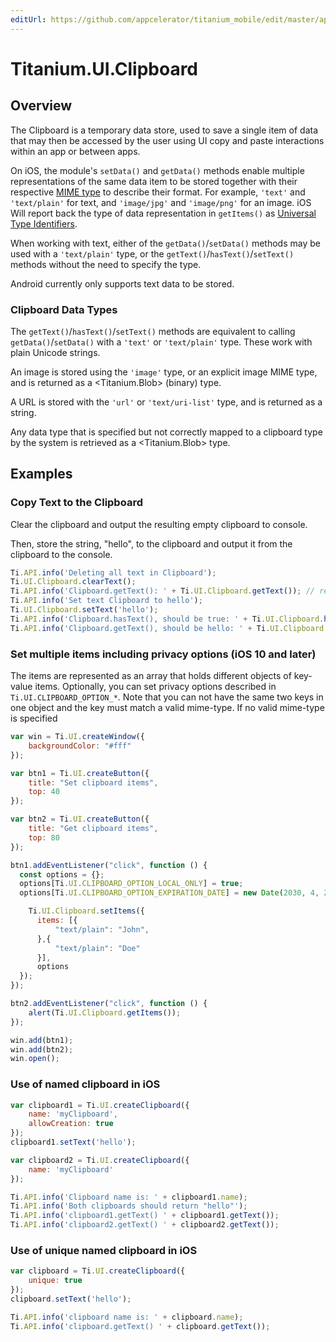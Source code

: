 ```yaml
---
editUrl: https://github.com/appcelerator/titanium_mobile/edit/master/apidoc/Titanium/UI/Clipboard/Clipboard.yml
---
```

# Titanium.UI.Clipboard

<TypeHeader/>

## Overview

The Clipboard is a temporary data store, used to save a single item of data that may then
be accessed by the user using UI copy and paste interactions within an app or between apps.

On iOS, the module's `setData()` and `getData()` methods enable multiple representations of the
same data item to be stored together with their respective
[MIME type](http://en.wikipedia.org/wiki/Internet_media_type) to describe their format. For
example, `'text'` and `'text/plain'` for text, and `'image/jpg'` and `'image/png'` for an image.
iOS Will report back the type of data representation in `getItems()` as 
[Universal Type Identifiers](https://developer.apple.com/library/archive/documentation/Miscellaneous/Reference/UTIRef/Articles/System-DeclaredUniformTypeIdentifiers.html).

When working with text, either of the `getData()`/`setData()` methods may be used with a `'text/plain'` type, or
the `getText()`/`hasText()`/`setText()` methods without the need to specify the type.

Android currently only supports text data to be stored.

### Clipboard Data Types

The `getText()`/`hasText()`/`setText()` methods are equivalent to calling `getData()`/`setData()` with a `'text'` or `'text/plain'`
type. These work with plain Unicode strings.

An image is stored using the `'image'` type, or an explicit image MIME type, and is returned as
a <Titanium.Blob> (binary) type.

A URL is stored with the `'url'` or `'text/uri-list'` type, and is returned as a string.

Any data type that is specified but not correctly mapped to a clipboard type by the system is
retrieved as a <Titanium.Blob> type.

## Examples

### Copy Text to the Clipboard

Clear the clipboard and output the resulting empty clipboard to console.

Then, store the string, "hello", to the clipboard and output it from the clipboard to the
console.

``` js
Ti.API.info('Deleting all text in Clipboard');
Ti.UI.Clipboard.clearText();
Ti.API.info('Clipboard.getText(): ' + Ti.UI.Clipboard.getText()); // returns empty string on Android and undefined on iOS
Ti.API.info('Set text Clipboard to hello');
Ti.UI.Clipboard.setText('hello');
Ti.API.info('Clipboard.hasText(), should be true: ' + Ti.UI.Clipboard.hasText()); // returns true on Android and 1 on iOS
Ti.API.info('Clipboard.getText(), should be hello: ' + Ti.UI.Clipboard.getText());
```

### Set multiple items including privacy options (iOS 10 and later)

The items are represented as an array that holds different objects of key-value items. Optionally,
you can set privacy options described in `Ti.UI.CLIPBOARD_OPTION_*`. Note that you can not have the
same two keys in one object and the key must match a valid mime-type. If no valid mime-type is specified

``` js
var win = Ti.UI.createWindow({
    backgroundColor: "#fff"
});

var btn1 = Ti.UI.createButton({
    title: "Set clipboard items",
    top: 40
});

var btn2 = Ti.UI.createButton({
    title: "Get clipboard items",
    top: 80
});

btn1.addEventListener("click", function () {
  const options = {};
  options[Ti.UI.CLIPBOARD_OPTION_LOCAL_ONLY] = true;
  options[Ti.UI.CLIPBOARD_OPTION_EXPIRATION_DATE] = new Date(2030, 4, 20);

    Ti.UI.Clipboard.setItems({
      items: [{
          "text/plain": "John",
      },{
          "text/plain": "Doe"
      }],
      options
  });
});

btn2.addEventListener("click", function () {
    alert(Ti.UI.Clipboard.getItems());
});

win.add(btn1);
win.add(btn2);
win.open();
```

### Use of named clipboard in iOS

``` js
var clipboard1 = Ti.UI.createClipboard({
    name: 'myClipboard',
    allowCreation: true
});
clipboard1.setText('hello');

var clipboard2 = Ti.UI.createClipboard({
    name: 'myClipboard'
});

Ti.API.info('Clipboard name is: ' + clipboard1.name);
Ti.API.info('Both clipboards should return "hello"');
Ti.API.info('clipboard1.getText() ' + clipboard1.getText());
Ti.API.info('clipboard2.getText() ' + clipboard2.getText());
```

### Use of unique named clipboard in iOS

``` js
var clipboard = Ti.UI.createClipboard({
    unique: true
});
clipboard.setText('hello');

Ti.API.info('clipboard name is: ' + clipboard.name);
Ti.API.info('clipboard.getText() ' + clipboard.getText());
```

<ApiDocs/>
